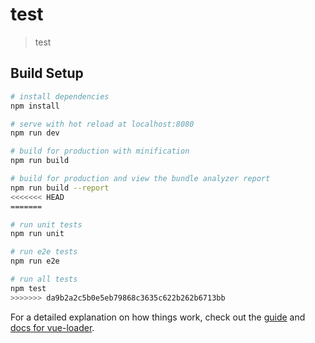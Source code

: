 # test

> test

## Build Setup

``` bash
# install dependencies
npm install

# serve with hot reload at localhost:8080
npm run dev

# build for production with minification
npm run build

# build for production and view the bundle analyzer report
npm run build --report
<<<<<<< HEAD
=======

# run unit tests
npm run unit

# run e2e tests
npm run e2e

# run all tests
npm test
>>>>>>> da9b2a2c5b0e5eb79868c3635c622b262b6713bb
```

For a detailed explanation on how things work, check out the [guide](http://vuejs-templates.github.io/webpack/) and [docs for vue-loader](http://vuejs.github.io/vue-loader).
